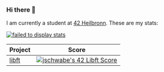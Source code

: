 ### Hi there 👋

I am currently a student at [42 Heilbronn](https://www.42heilbronn.de/en). These are my stats:

[![failed to display stats](https://badge42.vercel.app/api/v2/clgxvp2tu005309mfttkvthk6/stats?cursusId=21&coalitionId=159)](https://github.com/JaeSeoKim/badge42)

|  Project  |  Score  |
|-----------|---------|
|[libft](https://github.com/Jonstep101010/libft.git)|[![jschwabe's 42 Libft Score](https://badge42.vercel.app/api/v2/clgxvp2tu005309mfttkvthk6/project/3027475)](https://github.com/JaeSeoKim/badge42)|
<!--
**Jonstep101010/jonstep101010** is a ✨ _special_ ✨ repository because its `README.md` (this file) appears on your GitHub profile.

Here are some ideas to get you started:

- 🔭 I’m currently working on ...
- 🌱 I’m currently learning ...
- 👯 I’m looking to collaborate on ...
- 🤔 I’m looking for help with ...
- 💬 Ask me about ...
- 📫 How to reach me: ...
- 😄 Pronouns: ...
- ⚡ Fun fact: ...
-->
